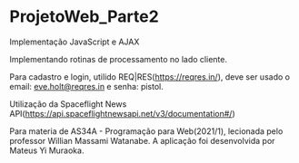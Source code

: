# ProjetoWeb_Parte2
 Implementação JavaScript e AJAX
 
Implementando rotinas de processamento no lado cliente.

Para cadastro e login, utilido REQ|RES(https://reqres.in/), deve ser usado o email: eve.holt@reqres.in e senha: pistol.

Utilização da Spaceflight News API(https://api.spaceflightnewsapi.net/v3/documentation#/)

Para materia de AS34A - Programação para Web(2021/1), lecionada pelo professor Willian Massami Watanabe. A aplicação foi desenvolvida por Mateus Yi Muraoka. 

